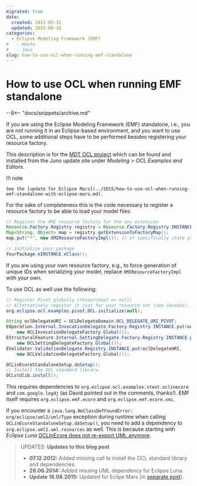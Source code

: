 ```yaml
---
migrated: true
date:
  created: 2012-05-31
  updated: 2015-08-18
categories:
  - Eclipse Modeling Framework (EMF)
#   - Howto
#   - Java
slug: how-to-use-ocl-when-running-emf-standalone
---
```


# How to use OCL when running EMF standalone

--8<-- "docs/snippets/archive.md"

If you are using the Eclipse Modeling Framework (EMF) standalone, i.e., you are not running it in an Eclipse-based environment, and you want to use OCL, some additional steps have to be performed besides registering your resource factory.

<!-- more -->

This description is for the [MDT OCL project](https://eclipse.dev/modeling/mdt/?project=ocl) which can be found and installed from the Juno update site under _Modeling > OCL Examples and Editors_.

!!! note

    See the [update for Eclipse Mars](../2015/how-to-use-ocl-when-running-emf-standalone-with-eclipse-mars.md).

For the sake of completeness this is the code necessary to register a resource factory to be able to load your model files:

```java
// Register the XMI resource factory for the any extension
Resource.Factory.Registry registry = Resource.Factory.Registry.INSTANCE;
Map<String, Object> map = registry.getExtensionToFactoryMap();
map.put("*", new XMIResourceFactoryImpl()); // or specifically state your file extension

// initialize your package
YourPackage.eINSTANCE.eClass();
```

If you are using your own resource factory, e.g., to force generation of unique IDs when serializing your model, replace `XMIResourceFactoryImpl` with your own.

To use OCL as well use the following:

```java
// Register Pivot globally (resourceSet == null)
// Alternatively register it just for your resource set (see Javadoc).
org.eclipse.ocl.examples.pivot.OCL.initialize(null);

String oclDelegateURI = OCLDelegateDomain.OCL_DELEGATE_URI_PIVOT;
EOperation.Internal.InvocationDelegate.Factory.Registry.INSTANCE.put(oclDelegateURI,
    new OCLInvocationDelegateFactory.Global());
EStructuralFeature.Internal.SettingDelegate.Factory.Registry.INSTANCE.put(oclDelegateURI,
    new OCLSettingDelegateFactory.Global());
EValidator.ValidationDelegate.Registry.INSTANCE.put(oclDelegateURI,
    new OCLValidationDelegateFactory.Global());

OCLinEcoreStandaloneSetup.doSetup();
// Install the OCL standard library.
OCLstdlib.install();
```

This requires dependencies to `org.eclipse.ocl.examples.xtext.oclinecore` and `com.google.log4j` (as David pointed out in the comments, thanks!).
EMF itself requires `org.eclipse.emf.ecore` and `org.eclipse.emf.ecore.xmi`.

If you encounter a `java.lang.NoClassDefFoundError: org/eclipse/uml2/uml/Type` exception during runtime when calling `OCLinEcoreStandaloneSetup.doSetup()`, you need to add a dependency to `org.eclipse.uml2.uml.resources` as well.
This is because starting with _Eclipse Luna_ [OCLInEcore does not re-export UML anymore](https://www.eclipse.org/forums/index.php/mv/msg/783873/1389274/#msg_1389274 "Eclipse Community Post").

> UPDATES: **Updates to this blog post**
>
> - **07.12.2012:** Added missing call to install the OCL standard library and dependencies.
> - **28.06.2014:** Added missing UML dependency for Eclipse Luna.
> - **Update 18.08.2015:** Updated for Eclipe Mars (in [separate post](../2015/how-to-use-ocl-when-running-emf-standalone-with-eclipse-mars.md)).
